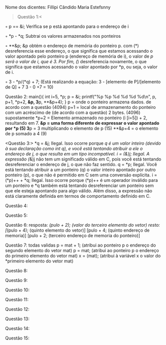 Nome dos dicentes:
Fillipi Cândido
Maria Estefsnny







>Questão 1:<

◦ p == &i;
Verifica se p está apontando para o endereço de i

◦ *p - *q;
Subtrai os valores armazenados nos ponteiros

◦ **&p;
&p obtém o endereço de memória do ponteiro p.
  com (*) desreferencia esse endereço, o que significa que estamos acessando o valor apontado pelo ponteiro p
(endereço de memória de i), o valor de *p será o valor de i, que é 3.
  Por fim, (*) desreferencia novamente, o que significa que estamos acessando o valor apontado por *p, ou seja, o valor de i.

◦ 3 - *p/(*q) + 7;
(Está realizando a equação:
 3 - [elemento de P]/[elemento de Q] + 7
3 - 0 +7 = 10)


Questão 2:
main(){
  int i=5, *p;
  p = &i;
  printf("%p %p %d %d %d %d\n", p, p+1, *p+2, **&p, 3**p, **&p+4);
}
p = onde o ponteiro armazena dados. de acordo com a questão (4094) 
p+1 = local de armazenamento do ponteiro com um acréscimo de (de acordo com a questão) 2 bytes. (4096) supostamente
*p+2 = Elemento armazenado no ponteiro (i [i=5]) + 2, resultando em 7.
**&p = uma forma diferente de expressar o valor apontado por *p (5)
3**p = 3 multiplicando o elemento de p (15)
**&p+4 = o elemento de p somado a 4 (9)



<Questão 3:>
*q = &j;
Ilegal. Isso ocorre porque *q é um valor inteiro (devido à sua declaração como int *q), e você está tentando atribuir a ele o endereço de j, o que resulta em um tipo incompatível.
i = (*&)j;
Ilegal. A expressão (*&)j não tem um significado válido em C, pois você está tentando desreferenciar o endereço de j, o que não faz sentido.
q = *p;
Ilegal. Você está tentando atribuir a um ponteiro (q) o valor inteiro apontado por outro ponteiro (p), o que não é permitido em C sem uma conversão explícita.
i = (*p)++ + *q;
Ilegal. Isso ocorre porque (*p)++ é um operador inválido para um ponteiro e *q também está tentando desreferenciar um ponteiro sem que ele esteja apontando para algo válido. Além disso, a expressão não está claramente definida em termos de comportamento definido em C.

Questão 4:

Questão 5:

Questão 6:
 resposta: *(pulo + 2); (valor do terceiro elemento do vetor)
 resto:
[*(pulo + 4); (quinto elemento do vetor)]
[pulo + 4; (quinto endereço de memoria)]
[pulo + 2; (terceiro endereço de memoria do ponteiro)]



Questão 7:
todas validas
p = mat + 1; (atribui ao ponteiro p o endereço do segundo elemento do vetor mat)
p = mat; (atribui ao ponteiro p o endereço do primeiro elemento do vetor mat)
x = (mat); (atribui à variável x o valor do *primeiro elemento do vetor mat)

Questão 8:

Questão 9:

Questão 10:

Questão 11:

Questão 12:

Questão 13:

Questão 14:

Questão 15:
